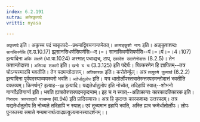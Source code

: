 ```yaml
---
index: 6.2.191
sutra: अतेरकृत्पदे
vritti: nyasa

---
```

`अकृत्पदे` इति। अकृच्च पदं चाकृत्पदे--प्रथमाद्विवचनान्तमेतत्। `अत्यङ्कुशो नागः` इति। अङ्कुशशब्दः `सानसिपर्णसि` (द.उ.10.17) झ्र्सानसिधर्णसिपर्णसि--द।=। सानासिवर्णसिपर्णसि--पं।=।पं।=।4।107) इत्यादिना `अकि लक्षणे` (धा.पा.1024) अस्मात् पचाद्यच्, टाप्, `एकादेश उदात्तेनोदात्तः` (8.2.5)। तेन कशान्तोदात्ता। `अतिपदा शक्वरी` इति। `खनो घ च` (3.3.125) इति पदेर्घः। घित्करणेन हि ज्ञापितम्--तत्र घोऽन्यस्मादपि भवतीति। तेन पदमन्तोदात्तम्।
`अतिकारकः` इति। करोतेर्ण्वुल्। अत्र `तत्पुरुषे तुल्यार्थ` (6.2.2) इत्यादिना पूर्वपदस्याव्ययस्वरो भवति।
`अतेर्धातुलोपः` इति। यत्र धातोर्लोपस्तत्रातेरुत्तरपदमन्तोदात्तं भवतीति वक्तव्यम्। किमर्थम्? इत्याह--`इह` इत्यादि। यद्यतेर्धातुलोप इति नोच्येत, तदिहापि स्यात्--शोभनो गार्ग्योऽतिगार्ग्य इति। भवति ह्यत्रातेरुत्तरपदमकृदन्तम्। इह च न स्यात्--अतिक्रान्तः कारकादतिकारक इति। `निरादयः क्रान्ताद्यर्थे पञ्चम्या` (वा.94) इति प्रादिसमासः। अत्र हि कृदन्तः कारकशब्दः उत्तरपदम्। तत्र यद्यतेर्धातुलोप ति नोच्यते तदिहापि न स्यात्। एवं तूच्यमान इहापि भवति, अस्ति ह्यत्र क्रमेर्धातोर्लोपः। लोपः पुनस्तस्य समासे गम्यमानार्थत्वादप्रत्युज्यमानस्यादर्शनम्।।